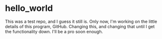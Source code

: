 # hello_world
This was a test repo, and I guess it still is. Only now, I'm working on the little details of this program, GitHub. Changing this, and changing that until I get the functionality down. I'll be a pro soon enough.
